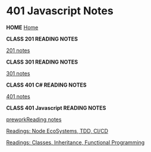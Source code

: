 # 401 Javascript Notes


**HOME**
[Home](../index.md)


**CLASS 201 READING NOTES**

[201 notes](../201/twoohone.html)


**CLASS 301 READING NOTES**

[301 notes](../301/threeohone.html)


**CLASS 401 C# READING NOTES**

[401 notes](../401/fourohone.html)



**CLASS 401 Javascript READING NOTES**

[preworkReading notes](../401JS/preworkReadings.md)


[Readings: Node EcoSystems, TDD, CI/CD](../401JS/class-01-nodeEcosystems.md)

[Readings: Classes, Inheritance, Functional Programming](../401JS/class-02.md)

